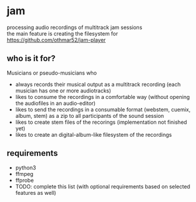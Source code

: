 # jam
processing audio recordings of multitrack jam sessions  
the main feature is creating the filesystem for https://github.com/othmar52/jam-player  

## who is it for?
Musicians or pseudo-musicians who
  * always records their musical output as a multitrack recording (each musician has one or more audiotracks)
  * likes to consume the recordings in a comfortable way (without opening the audiofiles in an audio-editor)
  * likes to send the recordings in a consumable format (webstem, cuemix, album, stem) as a zip to all participants of the sound session
  * likes to create stem files of the recorings (implementation not finished yet)
  * likes to create an digital-album-like filesystem of the recordings
  
## requirements
  * python3
  * ffmpeg
  * ffprobe
  * TODO: complete this list (with optional requirements based on selected features as well)
  
